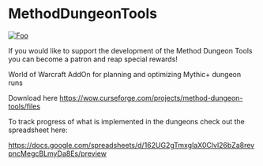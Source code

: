 # MethodDungeonTools

[![Foo](https://i.imgur.com/VqoOFgI.png)](https://www.patreon.com/methoddungeontools)

If you would like to support the development of the Method Dungeon Tools you can become a patron and reap special rewards!

World of Warcraft AddOn for planning and optimizing Mythic+ dungeon runs 

Download here
https://wow.curseforge.com/projects/method-dungeon-tools/files

To track progress of what is implemented in the dungeons check out the spreadsheet here:


https://docs.google.com/spreadsheets/d/162UG2gTmxgIaX0Clvl26bZa8revpncMegcBLmyDa8Es/preview
